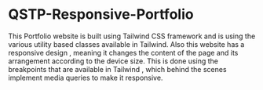 # QSTP-Responsive-Portfolio

This Portfolio website is built using Tailwind CSS framework and is using the various utility based classes available in Tailwind.
Also this website has a responsive design , meaning it changes the content of the page and its arrangement according to the device size. 
This is done using the breakpoints that are available in Tailwind , which behind the scenes implement media queries to make it responsive.
